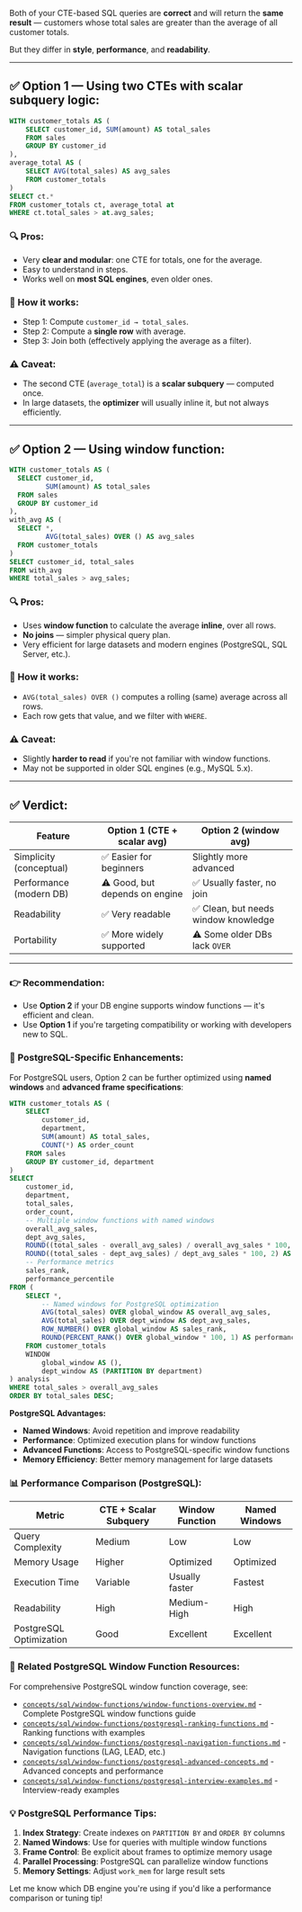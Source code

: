 Both of your CTE-based SQL queries are **correct** and will return the **same result** — customers whose total sales are greater than the average of all customer totals.

But they differ in **style**, **performance**, and **readability**.

---

## ✅ Option 1 — Using two CTEs with scalar subquery logic:

```sql
WITH customer_totals AS (
    SELECT customer_id, SUM(amount) AS total_sales
    FROM sales
    GROUP BY customer_id
),
average_total AS (
    SELECT AVG(total_sales) AS avg_sales
    FROM customer_totals
)
SELECT ct.*
FROM customer_totals ct, average_total at
WHERE ct.total_sales > at.avg_sales;
```

### 🔍 Pros:

* Very **clear and modular**: one CTE for totals, one for the average.
* Easy to understand in steps.
* Works well on **most SQL engines**, even older ones.

### 🧠 How it works:

* Step 1: Compute `customer_id → total_sales`.
* Step 2: Compute a **single row** with average.
* Step 3: Join both (effectively applying the average as a filter).

### ⚠️ Caveat:

* The second CTE (`average_total`) is a **scalar subquery** — computed once.
* In large datasets, the **optimizer** will usually inline it, but not always efficiently.

---

## ✅ Option 2 — Using window function:

```sql
WITH customer_totals AS (
  SELECT customer_id,
         SUM(amount) AS total_sales
  FROM sales
  GROUP BY customer_id
),
with_avg AS (
  SELECT *,
         AVG(total_sales) OVER () AS avg_sales
  FROM customer_totals
)
SELECT customer_id, total_sales
FROM with_avg
WHERE total_sales > avg_sales;
```

### 🔍 Pros:

* Uses **window function** to calculate the average **inline**, over all rows.
* **No joins** — simpler physical query plan.
* Very efficient for large datasets and modern engines (PostgreSQL, SQL Server, etc.).

### 🧠 How it works:

* `AVG(total_sales) OVER ()` computes a rolling (same) average across all rows.
* Each row gets that value, and we filter with `WHERE`.

### ⚠️ Caveat:

* Slightly **harder to read** if you're not familiar with window functions.
* May not be supported in older SQL engines (e.g., MySQL 5.x).

---

## ✅ Verdict:

| Feature                 | Option 1 (CTE + scalar avg)    | Option 2 (window avg)               |
| ----------------------- | ------------------------------ | ----------------------------------- |
| Simplicity (conceptual) | ✅ Easier for beginners         | Slightly more advanced              |
| Performance (modern DB) | ⚠️ Good, but depends on engine | ✅ Usually faster, no join           |
| Readability             | ✅ Very readable                | ✅ Clean, but needs window knowledge |
| Portability             | ✅ More widely supported        | ⚠️ Some older DBs lack `OVER`       |

---

### 👉 Recommendation:

* Use **Option 2** if your DB engine supports window functions — it's efficient and clean.
* Use **Option 1** if you're targeting compatibility or working with developers new to SQL.

### 🚀 PostgreSQL-Specific Enhancements:

For PostgreSQL users, Option 2 can be further optimized using **named windows** and **advanced frame specifications**:

```sql
WITH customer_totals AS (
    SELECT
        customer_id,
        department,
        SUM(amount) AS total_sales,
        COUNT(*) AS order_count
    FROM sales
    GROUP BY customer_id, department
)
SELECT
    customer_id,
    department,
    total_sales,
    order_count,
    -- Multiple window functions with named windows
    overall_avg_sales,
    dept_avg_sales,
    ROUND((total_sales - overall_avg_sales) / overall_avg_sales * 100, 2) AS vs_global_avg_pct,
    ROUND((total_sales - dept_avg_sales) / dept_avg_sales * 100, 2) AS vs_dept_avg_pct,
    -- Performance metrics
    sales_rank,
    performance_percentile
FROM (
    SELECT *,
        -- Named windows for PostgreSQL optimization
        AVG(total_sales) OVER global_window AS overall_avg_sales,
        AVG(total_sales) OVER dept_window AS dept_avg_sales,
        ROW_NUMBER() OVER global_window AS sales_rank,
        ROUND(PERCENT_RANK() OVER global_window * 100, 1) AS performance_percentile
    FROM customer_totals
    WINDOW
        global_window AS (),
        dept_window AS (PARTITION BY department)
) analysis
WHERE total_sales > overall_avg_sales
ORDER BY total_sales DESC;
```

**PostgreSQL Advantages:**
- **Named Windows**: Avoid repetition and improve readability
- **Performance**: Optimized execution plans for window functions
- **Advanced Functions**: Access to PostgreSQL-specific window functions
- **Memory Efficiency**: Better memory management for large datasets

### 📊 Performance Comparison (PostgreSQL):

| Metric | CTE + Scalar Subquery | Window Function | Named Windows |
|--------|----------------------|----------------|---------------|
| Query Complexity | Medium | Low | Low |
| Memory Usage | Higher | Optimized | Optimized |
| Execution Time | Variable | Usually faster | Fastest |
| Readability | High | Medium-High | High |
| PostgreSQL Optimization | Good | Excellent | Excellent |

### 🔗 Related PostgreSQL Window Function Resources:

For comprehensive PostgreSQL window function coverage, see:
- [`concepts/sql/window-functions/window-functions-overview.md`](../window-functions/window-functions-overview.md) - Complete PostgreSQL window functions guide
- [`concepts/sql/window-functions/postgresql-ranking-functions.md`](../window-functions/postgresql-ranking-functions.md) - Ranking functions with examples
- [`concepts/sql/window-functions/postgresql-navigation-functions.md`](../window-functions/postgresql-navigation-functions.md) - Navigation functions (LAG, LEAD, etc.)
- [`concepts/sql/window-functions/postgresql-advanced-concepts.md`](../window-functions/postgresql-advanced-concepts.md) - Advanced concepts and performance
- [`concepts/sql/window-functions/postgresql-interview-examples.md`](../window-functions/postgresql-interview-examples.md) - Interview-ready examples

### 💡 PostgreSQL Performance Tips:

1. **Index Strategy**: Create indexes on `PARTITION BY` and `ORDER BY` columns
2. **Named Windows**: Use for queries with multiple window functions
3. **Frame Control**: Be explicit about frames to optimize memory usage
4. **Parallel Processing**: PostgreSQL can parallelize window functions
5. **Memory Settings**: Adjust `work_mem` for large result sets

Let me know which DB engine you're using if you'd like a performance comparison or tuning tip!
